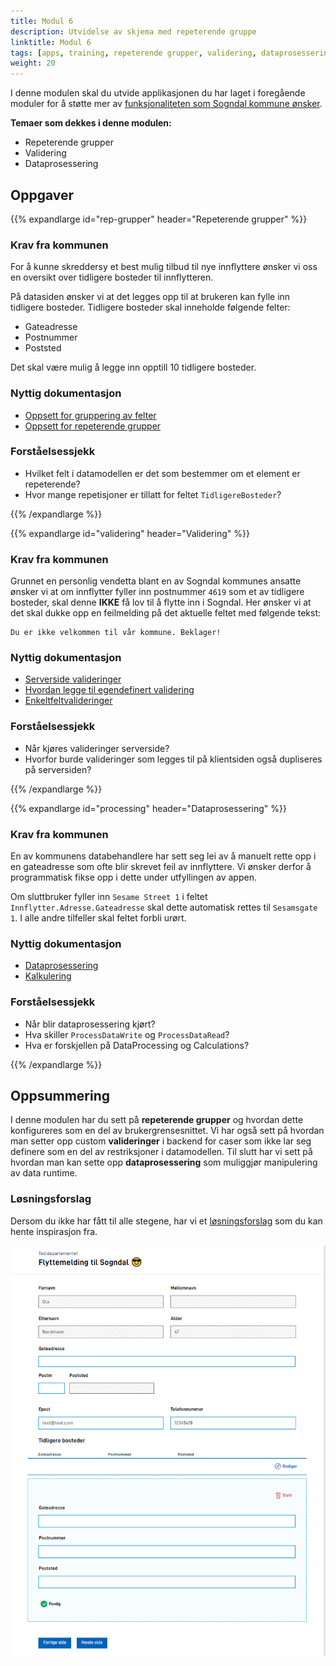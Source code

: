 ```yaml
---
title: Modul 6
description: Utvidelse av skjema med repeterende gruppe
linktitle: Modul 6
tags: [apps, training, repeterende grupper, validering, dataprosessering, konsumere API  ]
weight: 20
---
```


I denne modulen skal du utvide applikasjonen du har laget i foregående moduler for å støtte mer av [funksjonaliteten som Sogndal kommune ønsker](../case/#krav-fra-kommunen).

**Temaer som dekkes i denne modulen:**
- Repeterende grupper
- Validering
- Dataprosessering

## Oppgaver

{{% expandlarge id="rep-grupper" header="Repeterende grupper" %}}
### Krav fra kommunen

For å kunne skreddersy et best mulig tilbud til nye innflyttere ønsker vi oss en oversikt over tidligere bosteder til innflytteren.

På datasiden ønsker vi at det legges opp til at brukeren kan fylle inn tidligere bosteder. Tidligere bosteder skal inneholde følgende felter:
- Gateadresse
- Postnummer
- Poststed

Det skal være mulig å legge inn opptill 10 tidligere bosteder.

### Nyttig dokumentasjon
- [Oppsett for gruppering av felter](/nb/app//development/ux/fields/grouping)
- [Oppsett for repeterende grupper](/nb/app//development/ux/fields/grouping/repeating)

### Forståelsessjekk
- Hvilket felt i datamodellen er det som bestemmer om et element er repeterende?
- Hvor mange repetisjoner er tillatt for feltet `TidligereBosteder`?

{{% /expandlarge %}}


{{% expandlarge id="validering" header="Validering" %}}
### Krav fra kommunen

Grunnet en personlig vendetta blant en av Sogndal kommunes ansatte ønsker vi at om innflytter fyller inn postnummer `4619` som et av tidligere bosteder,
skal denne **IKKE** få lov til å flytte inn i Sogndal. Her ønsker vi at det skal dukke opp en feilmelding på det aktuelle feltet med følgende tekst:

```rich
Du er ikke velkommen til vår kommune. Beklager!
```

### Nyttig dokumentasjon
- [Serverside valideringer](/nb/app/development/logic/validation/#serverside-validering)
- [Hvordan legge til egendefinert validering](/nb/app/development/logic/validation/#hvordan-legge-til-egendefinert-validering)
- [Enkeltfeltvalideringer](/nb/app/development/logic/validation/#enkeltfeltvalidering)

### Forståelsessjekk
- Når kjøres valideringer serverside?
- Hvorfor burde valideringer som legges til på klientsiden også dupliseres på serversiden?

{{% /expandlarge %}}


{{% expandlarge id="processing" header="Dataprosessering" %}}
### Krav fra kommunen
En av kommunens databehandlere har sett seg lei av å manuelt rette opp i en gateadresse som ofte blir skrevet feil av innflyttere.
Vi ønsker derfor å programmatisk fikse opp i dette under utfyllingen av appen.

Om sluttbruker fyller inn `Sesame Street 1` i feltet `Innflytter.Adresse.Gateadresse` skal dette automatisk rettes til `Sesamsgate 1`.
I alle andre tilfeller skal feltet forbli urørt.


### Nyttig dokumentasjon
- [Dataprosessering](/nb/app/development/logic/dataprocessing/)
- [Kalkulering](/nb/app/development/logic/calculation/#kalkulering)

### Forståelsessjekk
- Når blir dataprosessering kjørt?
- Hva skiller `ProcessDataWrite` og `ProcessDataRead`?
- Hva er forskjellen på DataProcessing og Calculations?

{{% /expandlarge %}}


## Oppsummering
I denne modulen har du sett på **repeterende grupper** og hvordan dette konfigureres som en del av brukergrensesnittet.
Vi har også sett på hvordan man setter opp custom **valideringer** i backend for caser som ikke lar seg definere som en del av restriksjoner i datamodellen.
Til slutt har vi sett på hvordan man kan sette opp **dataprosessering** som muliggjør manipulering av data runtime.

### Løsningsforslag
Dersom du ikke har fått til alle stegene, har vi et [løsningsforslag](https://altinn.studio/repos/ttd/tilflytter-sogndal-lf/src/branch/bolk/6) som du kan hente inspirasjon fra.

![Skjermbilde av datainnsamlingsside med repeterende gruppe](/app/app-dev-course/modul6/data-rep-grupper-screenshot.png "Skjermbilde av datainnsamlingsside med repeterende gruppe")